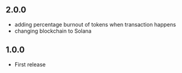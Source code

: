 ## 2.0.0

- adding percentage burnout of tokens when transaction happens
- changing blockchain to Solana

## 1.0.0

- First release

